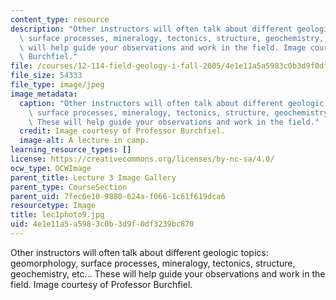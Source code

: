 ```yaml
---
content_type: resource
description: "Other instructors will often talk about different geologic topics: geomorphology,\
  \ surface processes, mineralogy, tectonics, structure, geochemistry, etc\u2026 These\
  \ will help guide your observations and work in the field. Image courtesy of Professor\
  \ Burchfiel."
file: /courses/12-114-field-geology-i-fall-2005/4e1e11a5a5983c0b3d9f0df3239bc870_lec1photo9.jpg
file_size: 54333
file_type: image/jpeg
image_metadata:
  caption: "Other instructors will often talk about different geologic topics: geomorphology,\
    \ surface processes, mineralogy, tectonics, structure, geochemistry, etc\u2026\
    \ These will help guide your observations and work in the field."
  credit: Image courtesy of Professor Burchfiel.
  image-alt: A lecture in camp.
learning_resource_types: []
license: https://creativecommons.org/licenses/by-nc-sa/4.0/
ocw_type: OCWImage
parent_title: Lecture 3 Image Gallery
parent_type: CourseSection
parent_uid: 7fec6e10-9880-624a-f066-1c61f619dca6
resourcetype: Image
title: lec1photo9.jpg
uid: 4e1e11a5-a598-3c0b-3d9f-0df3239bc870
---
```

Other instructors will often talk about different geologic topics: geomorphology, surface processes, mineralogy, tectonics, structure, geochemistry, etc… These will help guide your observations and work in the field. Image courtesy of Professor Burchfiel.